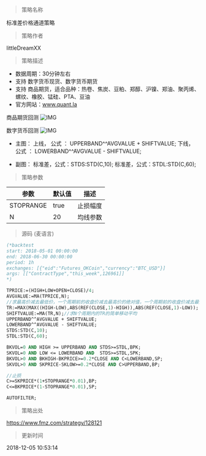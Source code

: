
> 策略名称

标准差价格通道策略

> 策略作者

littleDreamXX

> 策略描述

- 数据周期：30分钟左右
- 支持 数字货币现货、数字货币期货
- 支持 商品期货，适合品种：热卷、焦炭、豆粕、郑醇、沪镍、郑油、聚丙烯、螺纹、橡胶、锰硅、PTA、豆油
- 官方网站：www.quant.la

商品期货回测
![IMG](https://www.fmz.com/upload/asset/f58bc64ccfc4dca7cc1905b238f07dd7.png)

数字货币回测
![IMG](https://www.fmz.com/upload/asset/5a92307691b3946e7bc5be0cb58a1e26.png)

- 主图：
  上线， 公式 ： UPPERBAND^^AVGVALUE + SHIFTVALUE;
  下线， 公式 ： LOWERBAND^^AVGVALUE - SHIFTVALUE;

- 副图：
  标准差，公式：STDS:STD(C,10);
  标准差，公式：STDL:STD(C,60);

> 策略参数



|参数|默认值|描述|
|----|----|----|
|STOPRANGE|true|止损幅度|
|N|20|均线参数|


> 源码 (麦语言)

``` pascal
(*backtest
start: 2018-05-01 00:00:00
end: 2018-06-30 00:00:00
period: 1h
exchanges: [{"eid":"Futures_OKCoin","currency":"BTC_USD"}]
args: [["ContractType","this_week",126961]]
*)

TPRICE:=(HIGH+LOW+OPEN+CLOSE)/4;
AVGVALUE:=MA(TPRICE,N);
//求最高价减去最低价，一个周期前的收盘价减去最高价的绝对值，一个周期前的收盘价减去最低价的绝对值，这三个值中的最大值
TR:=MAX(MAX((HIGH-LOW),ABS(REF(CLOSE,1)-HIGH)),ABS(REF(CLOSE,1)-LOW));
SHIFTVALUE:=MA(TR,N);//求N个周期内的TR的简单移动平均
UPPERBAND^^AVGVALUE + SHIFTVALUE;
LOWERBAND^^AVGVALUE - SHIFTVALUE;
STDS:STD(C,10);
STDL:STD(C,60);

BKVOL=0 AND HIGH >= UPPERBAND AND STDS>=STDL,BPK;
SKVOL=0 AND LOW <= LOWERBAND AND  STDS>=STDL,SPK;
BKVOL>0 AND BKHIGH-BKPRICE>=0.2*CLOSE AND C<LOWERBAND,SP;
SKVOL>0 AND SKPRICE-SKLOW>=0.2*CLOSE AND C>UPPERBAND,BP;

//止损
C>=SKPRICE*(1+STOPRANGE*0.01),BP;
C<=BKPRICE*(1-STOPRANGE*0.01),SP;

AUTOFILTER;
```

> 策略出处

https://www.fmz.com/strategy/128121

> 更新时间

2018-12-05 10:53:14
